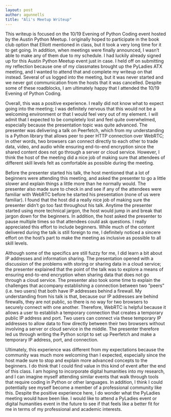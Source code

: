 ```yaml
---
layout: post
author: agunnells
title: "Ali's Meetup Writeup"
---
```


This writeup is focused on the 10/19 Evening of Python Coding event hosted by the Austin Python Meetup. I originally hoped to participate in the book club option that Elliott mentioned in class, but it took a very long time for it to get going. In addition, when meetings were finally announced, I wasn’t able to make any of them due to my schedule. I had luckily already signed up for this Austin Python Meetup event just in case. I held off on submitting my reflection because one of my classmates brought up the PyLadies ATX meeting, and I wanted to attend that and complete my writeup on that instead. Several of us logged into the meeting, but it was never started and we never got communication from the hosts that it was cancelled. Despite some of these roadblocks, I am ultimately happy that I attended the 10/19 Evening of Python Coding. 

Overall, this was a positive experience. I really did not know what to expect going into the meeting; I was definitely nervous that this would not be a welcoming environment or that I would feel very out of my element. I will admit that I expected to be completely lost and feel quite overwhelmed, especially because the presentation topic was quite advanced. The presenter was delivering a talk on Peerfetch, which from my understanding is a Python library that allows peer to peer HTTP connection over WebRTC; in other words, two browsers can connect directly to each other to trade data, video, and audio while ensuring end-to-end encryption since the shared content does not go through a server or cloud service. However, I think the host of the meeting did a nice job of making sure that attendees of different skill levels felt as comfortable as possible during the meeting. 

Before the presenter started his talk, the host mentioned that a lot of beginners were attending this meeting, and asked the presenter to go a little slower and explain things a little more than he normally would. The presenter also made sure to check in and see if any of the attendees were familiar with WebRTC before he started his presentation (none of us were familiar). I found that the host did a really nice job of making sure the presenter didn’t go too fast throughout his talk. Anytime the presenter started using more technical jargon, the host would jump in and break that jargon down for the beginners. In addition, the host asked the presenter to pause multiple times so that attendees could ask questions. I really appreciated this effort to include beginners. While much of the content delivered during the talk is still foreign to me, I definitely noticed a sincere effort on the host’s part to make the meeting as inclusive as possible to all skill levels. 

Although some of the specifics are still fuzzy for me, I did learn a bit about IP addresses and information sharing. The presentation opened with a discussion of the problems with storing or sharing data in a cloud service; the presenter explained that the point of the talk was to explore a means of ensuring end-to-end encryption when sharing data that does not go through a cloud service. The presenter also took some time to explain the challenges that accompany establishing a connection between two “peers” (i.e. two users) that both have IP addresses behind a firewall. My understanding from his talk is that, because our IP addresses are behind firewalls, they are not public, so there is no way for two browsers to securely connect with one another. Therefore, WebRTC is helpful because it allows a user to establish a temporary connection that creates a temporary public IP address and port. Two users can connect via these temporary IP addresses to allow data to flow directly between their two browsers without involving a server or cloud service in the middle. The presenter therefore led us through writing the Python script to set up Peerfetch and make a temporary IP address, port, and connection. 

Ultimately, this experience was different from my expectations because the community was much more welcoming than I expected, especially since the host made sure to stop and explain more advanced concepts to the beginners. I do think that I could find value in this kind of event after the end of this class. I am hoping to incorporate digital humanities into my research, and I can imagine myself attending similar events that walk through tools that require coding in Python or other languages. In addition, I think I could potentially see myself become a member of a professional community like this. Despite the positive experience here, I do wonder what the PyLadies meeting would have been like. I would like to attend a PyLadies event or digital humanities event in the future to see if that feels like a better fit for me in terms of my professional and academic interests. 
